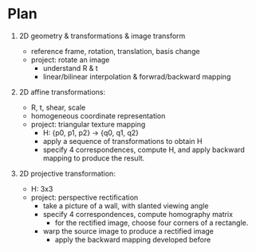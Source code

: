 # Plan

1. 2D geometry & transformations & image transform
    - reference frame, rotation, translation, basis change
    - project: rotate an image
        - understand R & t
        - linear/bilinear interpolation & forwrad/backward mapping

2. 2D affine transformations:
    - R, t, shear, scale
    - homogeneous coordinate representation
    - project: triangular texture mapping
        - H: {p0, p1, p2} -> {q0, q1, q2}
        - apply a sequence of transformations to obtain H
        - specify 4 correspondences, compute H, and apply backward mapping to produce the result.

3. 2D projective transformation:
    - H: 3x3
    - project: perspective rectification
        - take a picture of a wall, with slanted viewing angle
        - specify 4 correspondences, compute homography matrix
            - for the rectified image, choose four corners of a rectangle.
        - warp the source image to produce a rectified image
            - apply the backward mapping developed before